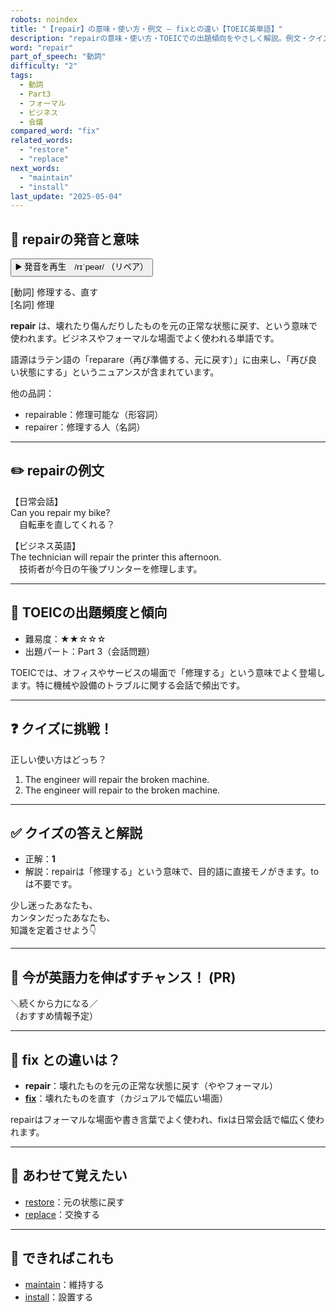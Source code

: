 ```yaml
---
robots: noindex
title: "【repair】の意味・使い方・例文 ― fixとの違い【TOEIC英単語】"
description: "repairの意味・使い方・TOEICでの出題傾向をやさしく解説。例文・クイズ付きでfixとの違いもわかりやすく学べます。"
word: "repair"
part_of_speech: "動詞"
difficulty: "2"
tags:
  - 動詞
  - Part3
  - フォーマル
  - ビジネス
  - 会議
compared_word: "fix"
related_words:
  - "restore"
  - "replace"
next_words:
  - "maintain"
  - "install"
last_update: "2025-05-04"
---
```


## 🔰 repairの発音と意味

<button class="play-audio" onclick="playTTS('repair')">
  <span class="play-audio-main">
    ▶️ 発音を再生　/rɪˈpeər/
  </span>
  <span class="play-audio-sub">
    （リペア）
  </span>
</button>

[動詞] 修理する、直す  
[名詞] 修理

**repair** は、壊れたり傷んだりしたものを元の正常な状態に戻す、という意味で使われます。ビジネスやフォーマルな場面でよく使われる単語です。

語源はラテン語の「reparare（再び準備する、元に戻す）」に由来し、「再び良い状態にする」というニュアンスが含まれています。

他の品詞：  
- repairable：修理可能な（形容詞）
- repairer：修理する人（名詞）

---

## ✏️ repairの例文

【日常会話】  
Can you repair my bike?  
　自転車を直してくれる？

【ビジネス英語】  
The technician will repair the printer this afternoon.  
　技術者が今日の午後プリンターを修理します。

---

## 🎯 TOEICの出題頻度と傾向

- 難易度：★★☆☆☆
- 出題パート：Part 3（会話問題）

TOEICでは、オフィスやサービスの場面で「修理する」という意味でよく登場します。特に機械や設備のトラブルに関する会話で頻出です。

---

## ❓ クイズに挑戦！

正しい使い方はどっち？

1. The engineer will repair the broken machine.  
2. The engineer will repair to the broken machine.

---

## ✅ クイズの答えと解説

- 正解：**1**
- 解説：repairは「修理する」という意味で、目的語に直接モノがきます。toは不要です。

少し迷ったあなたも、  
カンタンだったあなたも、  
知識を定着させよう👇️

---

## 🚀 今が英語力を伸ばすチャンス！ (PR)

<div class="info-center">
＼続くから力になる／<br>  
（おすすめ情報予定）
</div>

---

## 🤔  fix との違いは？

- **repair**：壊れたものを元の正常な状態に戻す（ややフォーマル）
- **[fix](/word/fix)**：壊れたものを直す（カジュアルで幅広い場面）

repairはフォーマルな場面や書き言葉でよく使われ、fixは日常会話で幅広く使われます。

---

## 🧩 あわせて覚えたい

- [restore](/word/restore)：元の状態に戻す
- [replace](/word/replace)：交換する

---

## 📖 できればこれも

- [maintain](/word/maintain)：維持する
- [install](/word/install)：設置する

<!-- cvid: aid10_bid33 -->

